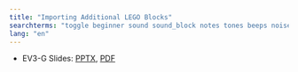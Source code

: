 ```yaml
---
title: "Importing Additional LEGO Blocks"
searchterms: "toggle beginner sound sound_block notes tones beeps noises rsf importing_additional_lego_blocks"
lang: "en"
---
```

 <ul>
 <li class="ng-binding">EV3-G Slides:
 <a href="ProgrammingLessons/beginner/ImportingBlocks.pptx">PPTX</a>,
 <a href="ProgrammingLessons/beginner/ImportingBlocks.pdf">PDF</a>
 </li>
 </ul>
